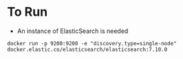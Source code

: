 # To Run

- An instance of ElasticSearch is needed

````
docker run -p 9200:9200 -e "discovery.type=single-node" docker.elastic.co/elasticsearch/elasticsearch:7.10.0


